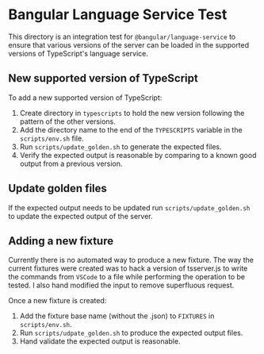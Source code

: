 # Bangular Language Service Test

This directory is an integration test for `@bangular/language-service` to ensure
that various versions of the server can be loaded in the supported versions of 
TypeScript's language service.

## New supported version of TypeScript

To add a new supported version of TypeScript:

1) Create directory in `typescripts` to hold the new version following the pattern
   of the other versions.
2) Add the directory name to the end of the `TYPESCRIPTS` variable in the 
   `scripts/env.sh` file.
3) Run `scripts/update_golden.sh` to generate the expected files.
4) Verify the expected output is reasonable by comparing to a known good output
   from a previous version.

## Update golden files

If the expected output needs to be updated run `scripts/update_golden.sh` to
update the expected output of the server.

## Adding a new fixture

Currently there is no automated way to produce a new fixture. The way the
current fixtures were created was to hack a version of tsserver.js to write the
commands from `VSCode` to a file while performing the operation to be tested.
I also hand modified the input to remove superfluous request.

Once a new fixture is created:

1) Add the fixture base name (without the .json) to `FIXTURES` in 
   `scripts/env.sh`.
2) Run `scripts/udpate_golden.sh` to produce the expected output files.
3) Hand validate the expected output is reasonable.
